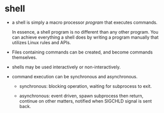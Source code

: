 # shell

-   a shell is simply a macro processor *program* that executes commands.

    In essence, a shell program is no different than any other program. You
    can achieve everything a shell does by writing a program manually that
    utilizes Linux rules and APIs.

-   Files containing commands can be created, and become commands themselves.

-   shells may be used interactively or non-interactively.

-   command execution can be synchronous and asynchronous.

    *   synchronous: blocking operation, waiting for subprocess to exit.

    *   asynchronous: event driven, spawn subprocess then return, continue
        on other matters, notified when SIGCHLD signal is sent back.
